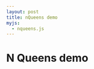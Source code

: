 ```yaml
---
layout: post
title: nQueens demo
myjs:
  - nqueens.js
---
```


# N Queens demo

<div id="canvas-nqueens"></div>

